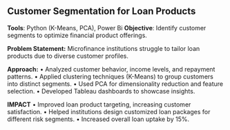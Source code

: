 ## Customer Segmentation for Loan Products
**Tools**: Python (K-Means, PCA), Power Bi
**Objective**: Identify customer segments to optimize financial product offerings.

**Problem Statement:**
Microfinance institutions struggle to tailor loan products due to diverse customer profiles.

**Approach:**
•	Analyzed customer behavior, income levels, and repayment patterns.
•	Applied clustering techniques (K-Means) to group customers into distinct segments.
•	Used PCA for dimensionality reduction and feature selection.
•	Developed Tableau dashboards to showcase insights.

**IMPACT**
•	Improved loan product targeting, increasing customer satisfaction.
•	Helped institutions design customized loan packages for different risk segments.
•	Increased overall loan uptake by 15%.
